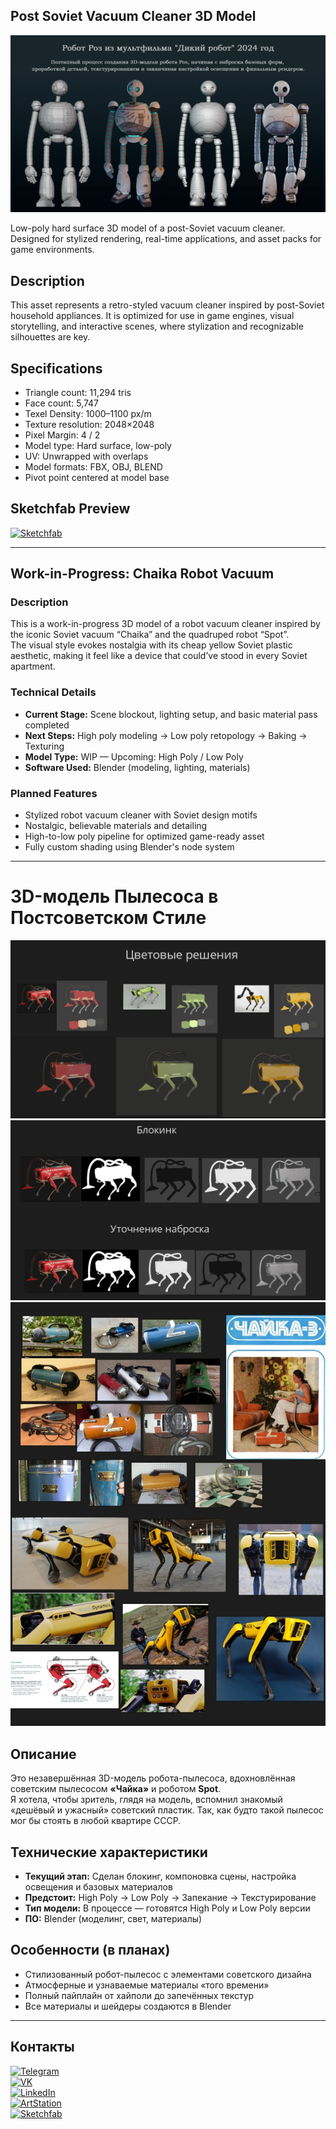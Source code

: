 ## Post Soviet Vacuum Cleaner 3D Model

![Project Preview](https://github.com/RgAnna/wild-robot-3d-models/blob/main/Render/Prezentasia2.png)

Low-poly hard surface 3D model of a post-Soviet vacuum cleaner. Designed for stylized rendering, real-time applications, and asset packs for game environments.

## Description

This asset represents a retro-styled vacuum cleaner inspired by post-Soviet household appliances. It is optimized for use in game engines, visual storytelling, and interactive scenes, where stylization and recognizable silhouettes are key.

## Specifications

- Triangle count: 11,294 tris  
- Face count: 5,747  
- Texel Density: 1000–1100 px/m  
- Texture resolution: 2048×2048  
- Pixel Margin: 4 / 2  
- Model type: Hard surface, low-poly  
- UV: Unwrapped with overlaps  
- Model formats: FBX, OBJ, BLEND  
- Pivot point centered at model base  

## Sketchfab Preview

[![Sketchfab](https://img.shields.io/badge/-View%20on%20Sketchfab-000000?style=flat&logo=sketchfab&logoColor=white)](https://skfb.ly/pyIzN)

---

## Work-in-Progress: Chaika Robot Vacuum

### Description

This is a work-in-progress 3D model of a robot vacuum cleaner inspired by the iconic Soviet vacuum “Chaika” and the quadruped robot “Spot”.  
The visual style evokes nostalgia with its cheap yellow Soviet plastic aesthetic, making it feel like a device that could’ve stood in every Soviet apartment.

### Technical Details

- **Current Stage:** Scene blockout, lighting setup, and basic material pass completed  
- **Next Steps:** High poly modeling → Low poly retopology → Baking → Texturing  
- **Model Type:** WIP — Upcoming: High Poly / Low Poly  
- **Software Used:** Blender (modeling, lighting, materials)  

### Planned Features

- Stylized robot vacuum cleaner with Soviet design motifs  
- Nostalgic, believable materials and detailing  
- High-to-low poly pipeline for optimized game-ready asset  
- Fully custom shading using Blender's node system

---

# 3D-модель Пылесоса в Постсоветском Стиле

![Project Preview](https://github.com/RgAnna/chaika-robot-dog/blob/main/Refs/chaika-robot-dog_02.jpg)  
![Project Preview](https://github.com/RgAnna/chaika-robot-dog/blob/main/Refs/chaika-robot-dog_03.jpg)  
![Project Preview](https://github.com/RgAnna/chaika-robot-dog/blob/main/Refs/chaika-robot-dog_04.jpg)

## Описание

Это незавершённая 3D-модель робота-пылесоса, вдохновлённая советским пылесосом **«Чайка»** и роботом **Spot**.  
Я хотела, чтобы зритель, глядя на модель, вспомнил знакомый «дешёвый и ужасный» советский пластик. Так, как будто такой пылесос мог бы стоять в любой квартире СССР.

## Технические характеристики

- **Текущий этап:** Сделан блокинг, компоновка сцены, настройка освещения и базовых материалов  
- **Предстоит:** High Poly → Low Poly → Запекание → Текстурирование  
- **Тип модели:** В процессе — готовятся High Poly и Low Poly версии  
- **ПО:** Blender (моделинг, свет, материалы)  

## Особенности (в планах)

- Стилизованный робот-пылесос с элементами советского дизайна  
- Атмосферные и узнаваемые материалы «того времени»  
- Полный пайплайн от хайполи до запечённых текстур  
- Все материалы и шейдеры создаются в Blender

---

## Контакты

[![Telegram](https://img.shields.io/badge/-Telegram-2CA5E0?style=flat&logo=telegram&logoColor=white)](https://t.me/RgAnna_Art)  
[![VK](https://img.shields.io/badge/-VK-4C75A3?style=flat&logo=vk&logoColor=white)](https://vk.com/rganna_art)  
[![LinkedIn](https://img.shields.io/badge/-LinkedIn-0077B5?style=flat&logo=linkedin&logoColor=white)](https://www.linkedin.com/in/anna-rogova-487090370/)  
[![ArtStation](https://img.shields.io/badge/-ArtStation-13AFF0?style=flat&logo=artstation&logoColor=white)](https://www.artstation.com/rganna)  
[![Sketchfab](https://img.shields.io/badge/-Sketchfab-000000?style=flat&logo=sketchfab&logoColor=white)](https://sketchfab.com/RgAnna)
